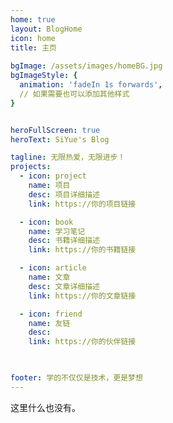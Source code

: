 ```yaml
---
home: true
layout: BlogHome
icon: home
title: 主页
 
bgImage: /assets/images/homeBG.jpg
bgImageStyle: {
  animation: 'fadeIn 1s forwards',
  // 如果需要也可以添加其他样式  
}


heroFullScreen: true
heroText: SiYue's Blog

tagline: 无限热爱，无限进步！
projects:
  - icon: project
    name: 项目
    desc: 项目详细描述
    link: https://你的项目链接

  - icon: book
    name: 学习笔记
    desc: 书籍详细描述
    link: https://你的书籍链接

  - icon: article
    name: 文章
    desc: 文章详细描述
    link: https://你的文章链接

  - icon: friend
    name: 友链
    desc: 
    link: https://你的伙伴链接

  

footer: 学的不仅仅是技术，更是梦想
---
```


这里什么也没有。